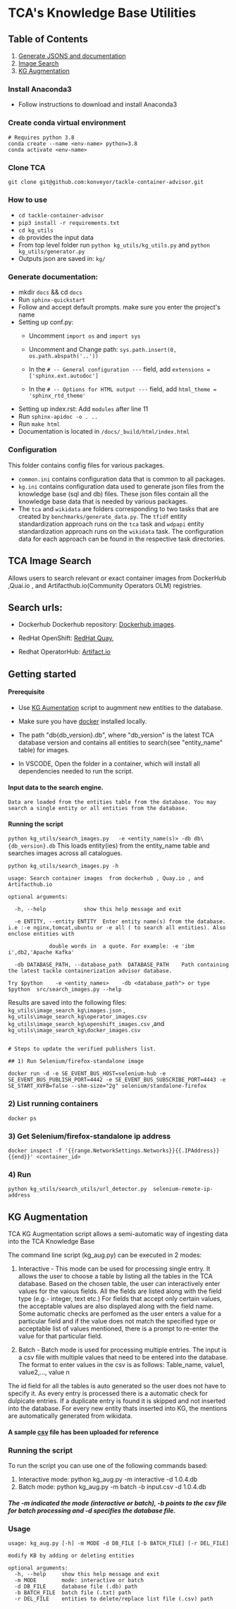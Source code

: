 # TCA's Knowledge Base Utilities
## Table of Contents 
1. [Generate JSONS and documentation](#How-to-use)
2. [Image Search](#TCA-Image-Search)
3. [KG Augmentation](#KG-Augmentation)

### Install Anaconda3
- Follow instructions to download and install Anaconda3

### Create conda virtual environment
	# Requires python 3.8
	conda create --name <env-name> python=3.8
	conda activate <env-name>
### Clone TCA
	git clone git@github.com:konveyor/tackle-container-advisor.git

### How to use
- ``cd tackle-container-advisor``
- ``pip3 install -r requirements.txt``
- ``cd kg_utils``
- ``db`` provides the input data
- From top level folder run ``python kg_utils/kg_utils.py`` and ``python kg_utils/generator.py``
- Outputs json are saved in: ``kg/``


### Generate documentation:
- mkdir  ``docs`` && cd  ``docs``
- Run  ``sphinx-quickstart ``
- Follow  and accept default prompts. make sure you enter the project's name
- Setting up conf.py:
	* Uncomment ``import os`` and  ``import sys``
	* Uncomment and Change path: ``sys.path.insert(0, os.path.abspath('..'))``

    * In the ``# -- General configuration ---`` field, add ``extensions = ['sphinx.ext.autodoc']``

    * In the ``# -- Options for HTML output ---`` field,  add ``html_theme = 'sphinx_rtd_theme'``
 - Setting up index.rst:
 	Add ``modules``  after line 11
- Run  ``sphinx-apidoc -o . ..``
- Run  ``make html``
- Documentation is located in ``/docs/_build/html/index.html``

### Configuration
This folder contains config files for various packages.

* ``common.ini`` contains configuration data that is common to all packages.
* ``kg.ini`` contains configuration data used to generate json files from the knowledge
base (sql and db) files. These json files contain all the knowledge base data that is
needed by various packages.    
* The ``tca`` and ``wikidata`` are folders corresponding to two tasks that are created by
``benchmarks/generate_data.py``. The ``tfidf`` entity standardization approach runs on the
``tca`` task and ``wdpapi`` entity standardization approach runs on the ``wikidata`` task.
The configuration data for each approach can be found in the respective task directories.

## TCA Image Search

Allows users to search relevant or exact container images from  DockerHub ,Quai.io , and Artifacthub.io(Community Operators OLM) registries.

## Search urls:  

  - Dockerhub
    Dockerhub repository: [Dockerhub images](https://hub.docker.com/).

   - RedHat OpenShift: [RedHat Quay](https://quay.io/search),

   - Redhat OperatorHub: [Artifact.io](https://artifacthub.io/)

## Getting started

#### Prerequisite

  - Use [KG Aumentation](#KG-Augmentation) script to augmment new entities to the database.
  - Make sure you have [docker](https://docs.docker.com/engine/install/) installed locally.

  - The path "db\{db_version}.db", where "db_version" is the latest TCA database version and contains all entities to search(see "entity_name" table) for images.

  -  In VSCODE,  Open the folder in a container,  which will install all dependencies needed to run the script.

#### Input data to the search engine.

    Data are loaded from the entities table from the database. You may search a single entity or all entities from the database.


#### Running the script

 ```python kg_utils/search_images.py   -e <entity_name(s)> -db db\{db_version}.db``` This loads entity(ies) from the entity_name table and searches images across all catalogues.

```
python kg_utils/search_images.py -h

usage: Search container images  from dockerhub , Quay.io , and Artifacthub.io

optional arguments:

  -h, --help            show this help message and exit

  -e ENTITY, --entity ENTITY  Enter entity name(s) from the database. i.e :-e nginx,tomcat,ubuntu or -e all ( to search all entities). Also enclose entities with                        

             double words in  a quote. For example: -e 'ibm i',db2,'Apache Kafka'

  -db DATABASE_PATH, --database_path  DATABASE_PATH    Path containing the latest tackle containerization advisor database.

Try $python    -e <entity_names>    -db <database_path"> or type $python  src/search_images.py --help

```

Results are saved into the following files:  ```kg_utils\image_search_kg\images.json``` , ```kg_utils\image_search_kg\operator_images.csv``` ```kg_utils\image_search_kg\openshift_images.csv``` ,and ```kg_utils\image_search_kg\docker_images.csv```

```

# Steps to update the verified publishers list.

## 1) Run Selenium/firefox-standalone image

```
```docker run -d -e SE_EVENT_BUS_HOST=selenium-hub -e SE_EVENT_BUS_PUBLISH_PORT=4442 -e SE_EVENT_BUS_SUBSCRIBE_PORT=4443 -e SE_START_XVFB=false --shm-size="2g" selenium/standalone-firefox ```

### 2) List running containers
```docker ps```
### 3) Get Selenium/firefox-standalone ip address

```docker inspect -f '{{range.NetworkSettings.Networks}}{{.IPAddress}}{{end}}' <container_id>```

### 4) Run

```python kg_utils/search_utils/url_detector.py  selenium-remote-ip-address```


## KG Augmentation

TCA KG Augmentation script allows a semi-automatic way of ingesting data into the TCA Knowledge Base

The command line script (kg_aug.py) can be executed in 2 modes:

1. Interactive - This mode can be used for processing single entry. It allows the user to choose a table by listing all the tables in the TCA database. Based on the chosen table, the user can interactively enter values for the vaious fields. All the fields are listed along with the field type (e.g.- integer, text etc.) For fields that accept only certain values, the acceptable values are also displayed along with the field name. Some automatic checks are perfomed as the user enters a value for a particular field and if the value does not match the specified type or acceptable list of values mentioned, there is a prompt to re-enter the value for that particular field.

2. Batch - Batch mode is used for processing multiple entries. The input is a csv file with multiple values that need to be entered into the database. The format to enter values in the csv is as follows: Table_name, value1, value2,..., value n

The id field for all the tables is auto generated so the user does not have to specify it. As every entry is processed there is a automatic check for dulpicate entries. If a duplicate entry is found it is skipped and not inserted into the database. For every new entity thats inserted into KG, the mentions are automatically generated from wikidata.

#### A sample [csv](https://github.com/konveyor/tackle-container-advisor/blob/main/kg_utils/input.csv) file has been uploaded for reference 

### Running the script

To run the script you can use one of the following commands based:
1. Interactive mode: python kg_aug.py -m interactive -d 1.0.4.db
2. Batch mode: python kg_aug.py -m batch -b input.csv -d 1.0.4.db

##### The -m indicated the mode (interactive or batch), -b points to the csv file for batch processing and -d specifies the database file.

### Usage
```
usage: kg_aug.py [-h] -m MODE -d DB_FILE [-b BATCH_FILE] [-r DEL_FILE]

modify KB by adding or deleting entities

optional arguments:
  -h, --help     show this help message and exit
  -m MODE        mode: interactive or batch
  -d DB_FILE     database file (.db) path
  -b BATCH_FILE  batch file (.txt) path
  -r DEL_FILE    entities to delete/replace list file (.csv) path
```
